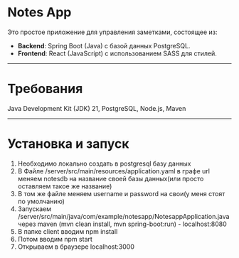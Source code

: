 # Notes App

Это простое приложение для управления заметками, состоящее из:
- **Backend**: Spring Boot (Java) с базой данных PostgreSQL.
- **Frontend**: React (JavaScript) с использованием SASS для стилей.

---

# Требования
Java Development Kit (JDK) 21, PostgreSQL, Node.js, Maven

---

# Установка и запуск
1. Необходимо локально создать в postgresql базу данных
2. В Файле /server/src/main/resources/application.yaml в графе url меняем notesdb на название своей базы данных(или просто оставляем такое же название)
3. В том же файле меняем username и password на свои(у меня стоят по умолчанию)
4. Запускаем /server/src/main/java/com/example/notesapp/NotesappApplication.java через maven (mvn clean install, mvn spring-boot:run) - localhost:8080
5. В папке client вводим npm install
6. Потом вводим npm start
7. Открываем в браузере localhost:3000
